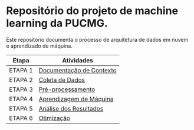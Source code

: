 # Repositório do projeto de machine learning da PUCMG.

Este repositório documenta o processo de arquitetura de dados em nuvem e aprendizado de máquina.

| Etapa         | Atividades |
|  :----:   | ----------- |
| ETAPA 1        |[Documentação de Contexto](projeto/inicio_do_projeto.md) |
| ETAPA 2        |[Coleta de Dados](projeto/coleta_dados.md) |
| ETAPA 3        |[Pré-processamento]() |
| ETAPA 4        |[Aprendizagem de Máquina]()|
| ETAPA 5        |[Análise dos Resultados]() |
| ETAPA 6        |[Otimização]() |
